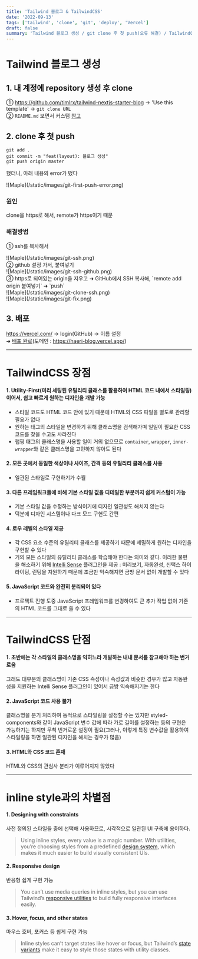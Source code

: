 ```yaml
---
title: 'Tailwind 블로그 & TailwindCSS'
date: '2022-09-13'
tags: ['tailwind', 'clone', 'git', 'deploy', 'Vercel']
draft: false
summary: 'Tailwind 블로그 생성 / git clone 후 첫 push(오류 해결) / TailwindCSS 장단점 / inline style과의 차별점'
---
```


# Tailwind 블로그 생성

## 1. 내 계정에 repository 생성 후 clone

① https://github.com/timlrx/tailwind-nextjs-starter-blog -> 'Use this template' -> `git clone URL`  
② `README.md` 보면서 커스텀 [참고](https://cheesepaninim.vercel.app/blog/develop/blog/init-03)

## 2. clone 후 첫 push

```
git add .
git commit -m "feat(layout): 블로그 생성"
git push origin master
```

했더니, 아래 내용의 error가 떴다

  <div className="my-1 px-2 w-full overflow-hidden xl:my-1 xl:px-2 xl:w-1/2">
    ![Maple](/static/images/git-first-push-error.png)
  </div>

### 원인

clone을 https로 해서, remote가 https이기 때문

### 해결방법

① ssh를 복사해서

  <div className="my-1 px-2 w-full overflow-hidden xl:my-1 xl:px-2 xl:w-1/2">
    ![Maple](/static/images/git-ssh.png)
  </div>
② github 설정 가서, 붙여넣기
  <div className="my-1 px-2 w-full overflow-hidden xl:my-1 xl:px-2 xl:w-1/2">
    ![Maple](/static/images/git-ssh-github.png)
  </div>
③ https로 되어있는 origin을 지우고 ➜ GitHub에서 SSH 복사해, `remote add origin 붙여넣기` ➜ `push`
  <div className="my-1 px-2 w-full overflow-hidden xl:my-1 xl:px-2 xl:w-1/2">
    ![Maple](/static/images/git-clone-ssh.png)
  </div>
  <div className="my-1 px-2 w-full overflow-hidden xl:my-1 xl:px-2 xl:w-1/2">
    ![Maple](/static/images/git-fix.png)
  </div>

## 3. 배포

https://vercel.com/ -> login(GitHub) -> 이름 설정  
➜ [배포 완료](https://vercel.com/hr0123/haeri-blog)(도메인 : https://haeri-blog.vercel.app/)

---

# TailwindCSS 장점

#### 1. Utility-First(미리 세팅된 유틸리티 클래스를 활용하여 HTML 코드 내에서 스타일링)이어서, 쉽고 빠르게 원하는 디자인을 개발 가능

- 스타일 코드도 HTML 코드 안에 있기 때문에 HTML와 CSS 파일을 별도로 관리할 필요가 없다
- 원하는 태그의 스타일을 변경하기 위해 클래스명을 검색해가며 일일이 필요한 CSS 코드를 찾을 수고도 사라진다
- 랩핑 태그의 클래스명을 사용할 일이 거의 없으므로 `container`, `wrapper`, `inner-wrapper`와 같은 클래스명을 고민하지 않아도 된다

#### 2. 모든 곳에서 동일한 색상이나 사이즈, 간격 등의 유틸리티 클래스를 사용

- 일관된 스타일로 구현하기가 수월

#### 3. 다른 프레임워크들에 비해 기본 스타일 값을 디테일한 부분까지 쉽게 커스텀이 가능

- 기본 스타일 값을 수정하는 방식이기에 디자인 일관성도 해치지 않는다
- 덕분에 디자인 시스템이나 다크 모드 구현도 간편

#### 4. 로우 레벨의 스타일 제공

- 각 CSS 요소 수준의 유틸리티 클래스를 제공하기 때문에 세밀하게 원하는 디자인을 구현할 수 있다
- 거의 모든 스타일의 유틸리티 클래스를 학습해야 한다는 의미와 같다. 이러한 불편을 해소하기 위해 [Intelli Sense](https://marketplace.visualstudio.com/items?itemName=bradlc.vscode-tailwindcss) 플러그인을 제공 : 미리보기, 자동완성, 신택스 하이라이팅, 린팅을 지원하기 때문에 조금만 익숙해지면 금방 문서 없이 개발할 수 있다

#### 5. JavaScript 코드와 완전히 분리되어 있다

- 프로젝트 진행 도중 JavaScript 프레임워크를 변경하여도 큰 추가 작업 없이 기존의 HTML 코드를 그대로 쓸 수 있다

---

# TailwindCSS 단점

#### 1. 초반에는 각 스타일의 클래스명을 익히느라 개발하는 내내 문서를 참고해야 하는 번거로움

그래도 대부분의 클래스명이 기존 CSS 속성이나 속성값과 비슷한 경우가 많고 자동완성을 지원하는 Intelli Sense 플러그인이 있어서 금방 익숙해지기는 한다

#### 2. JavaScript 코드 사용 불가

클래스명을 분기 처리하여 동적으로 스타일링을 설정할 수는 있지만 styled-components와 같이 JavaScript 변수 값에 따라 가로 길이를 설정하는 등의 구현은 가능하기는 하지만 무척 번거로운 설정이 필요(그러나, 이렇게 특정 변수값을 활용하여 스타일링을 하면 일관된 디자인을 해치는 경우가 많음)

#### 3. HTML와 CSS 코드 혼재

HTML와 CSS의 관심사 분리가 이루어지지 않았다

---

# inline style과의 차별점

#### 1. Designing with constraints

사전 정의된 스타일들 중에 선택해 사용하므로, 시각적으로 일관된 UI 구축에 용이하다.

> Using inline styles, every value is a magic number. With utilities, you’re choosing styles from a predefined [design system](https://tailwindcss.com/docs/theme), which makes it much easier to build visually consistent UIs.

#### 2. Responsive design

반응형 쉽게 구현 가능

> You can’t use media queries in inline styles, but you can use Tailwind’s [responsive utilities](https://tailwindcss.com/docs/responsive-design) to build fully responsive interfaces easily.

#### 3. Hover, focus, and other states

마우스 호버, 포커스 등 쉽게 구현 가능

> Inline styles can’t target states like hover or focus, but Tailwind’s [state variants](https://tailwindcss.com/docs/hover-focus-and-other-states) make it easy to style those states with utility classes.
